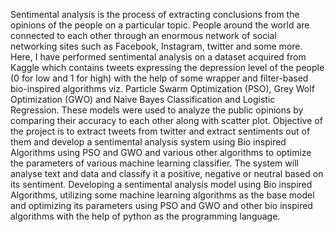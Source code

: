 Sentimental analysis is the process of extracting conclusions from the opinions of the people on a particular topic. People around the world are connected to each other through an enormous network of social networking sites such as Facebook, Instagram, twitter and some more.
Here, I have performed sentimental analysis on a dataset acquired from Kaggle which contains tweets expressing the depression level of the people (0 for low and 1 for high) with the help of some wrapper and filter-based bio-inspired algorithms viz. Particle Swarm Optimization (PSO), Grey Wolf Optimization (GWO) and Naive Bayes Classification and Logistic Regression.
These models were used to analyze the public opinions by comparing their accuracy to each other along with scatter plot.
Objective of the project is to extract tweets from twitter and extract sentiments out of them and develop a sentimental analysis system using Bio inspired Algorithms using PSO and GWO and various other algorithms to optimize the parameters of various machine learning classifier. The system will analyse text and data and classify it a positive, negative or neutral based on its sentiment.
Developing a sentimental analysis model using Bio inspired Algorithms, utilizing some machine learning algorithms as the base model and optimizing its parameters using PSO and GWO and other bio inspired algorithms with the help of python as the programming language.
